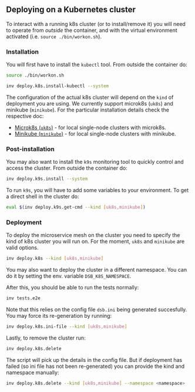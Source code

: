 ## Deploying on a Kubernetes cluster

To interact with a running k8s cluster (or to install/remove it) you will need
to operate from _outside_ the container, and with the virtual environment
activated (i.e. `source ./bin/workon.sh`).

### Installation

You will first have to install the `kubectl` tool. From outside the container
do:

```bash
source ./bin/workon.sh

inv deploy.k8s.install-kubectl --system
```

The configuration of the actual k8s cluster will depend on the `kind` of
deployment you are using. We currently support microk8s (`uk8s`) and minikube
(`minikube`). For the particular installation details check the respective doc:
* [Microk8s (`uk8s`)](./docs/uk8s.md) - for local single-node clusters with microk8s.
* [Minikube (`minikube`)](./docs/minikube.md) - for local single-node clusters with minikube.

### Post-installation

You may also want to install the `k9s` monitoring tool to quickly control and
access the cluster. From outside the container do:

```bash
inv deploy.k9s.install --system
```

To run `k9s`, you will have to add some variables to your environment. To
get a direct shell in the cluster do:

```bash
eval $(inv deploy.k9s.get-cmd --kind [uk8s,minikube])
```

### Deployment

To deploy the microservice mesh on the cluster you need to specify the kind
of k8s cluster you will run on. For the moment, `uk8s` and `minikube` are valid
options.

```bash
inv deploy.k8s --kind [uk8s,minikube]
```

You may also want to deploy the cluster in a different namespace. You
can do it by setting the env. variable `DSB_K8S_NAMESPACE`.

After this, you should be able to run the tests normally:

```bash
inv tests.e2e
```

Note that this relies on the config file `dsb.ini` being generated succesfully.
You may force its re-generation by running:

```bash
inv deploy.k8s.ini-file --kind [uk8s,minikube]
```

Lastly, to remove the cluster run:

```bash
inv deploy.k8s.delete
```

The script will pick up the details in the config file. But if deployment
has failed (so ini file has not been re-generated) you can provide the kind
and namespace manually:

```bash
inv deploy.k8s.delete --kind [uk8s,minikube] --namespace <namespace>
```

